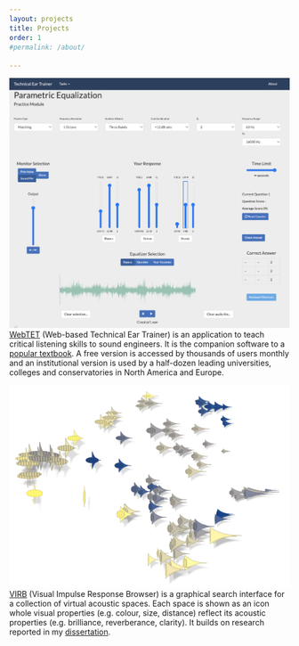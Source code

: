 ```yaml
---
layout: projects
title: Projects
order: 1
#permalink: /about/

---
```



<a href="https://webtet.net/" class="small-image">![webtet](images/webtet.png)</a>  [WebTET](https://webtet.net/) (Web-based Technical Ear Trainer) is an application to teach critical listening skills to sound engineers. It is the companion software to a [popular textbook](https://www.amazon.com/Production-Critical-Listening-Engineering-Presents/dp/1138845949). A free version is accessed by thousands of users monthly and an institutional version is used by a half-dozen leading universities, colleges and conservatories in North America and Europe.    
  
    


<a href="https://virb.herokuapp.com/">![webtet](images/virb.png)</a>  [VIRB](https://virb.herokuapp.com/) (Visual Impulse Response Browser) is a graphical search interface for a collection of virtual acoustic spaces. Each space is shown as an icon whole visual properties (e.g. colour, size, distance) reflect its acoustic properties (e.g. brilliance, reverberance, clarity). It builds on research reported in my [dissertation](/images/DHB_dissertation.pdf).
